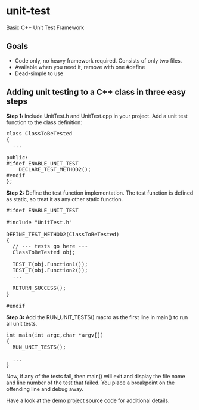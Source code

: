 # unit-test
Basic C++ Unit Test Framework

## Goals
- Code only, no heavy framework required. Consists of only two files.
- Available when you need it, remove with one #define
- Dead-simple to use

## Adding unit testing to a C++ class in three easy steps

**Step 1:** Include UnitTest.h and UnitTest.cpp in your project. Add a unit test function to the class definition:

<pre>class ClassToBeTested
{
  ...

public:
#ifdef ENABLE_UNIT_TEST
	DECLARE_TEST_METHOD2();
#endif
};</pre>

**Step 2:** Define the test function implementation. The test function is defined as static, so treat it as any other static function.

<pre>#ifdef ENABLE_UNIT_TEST

#include "UnitTest.h"

DEFINE_TEST_METHOD2(ClassToBeTested)
{
  // --- tests go here ---
  ClassToBeTested obj;

  TEST_T(obj.Function1());
  TEST_T(obj.Function2());
  ...
  
  RETURN_SUCCESS();
}

#endif</pre>

**Step 3:** Add the RUN_UNIT_TESTS() macro as the first line in main() to run all unit tests. 

<pre>int main(int argc,char *argv[])
{
  RUN_UNIT_TESTS();
  
  ...
}</pre>

Now, if any of the tests fail, then main() will exit and display the file name and line number of the test that failed. You place a breakpoint on the offending line and debug away.

Have a look at the demo project source code for additional details.
